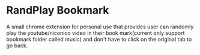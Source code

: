 # RandPlay Bookmark

A small chrome extension for personal use that provides user can randomly play the youtube/niconico video in their book mark(current only support bookmark folder called music) and don't have to click on the original tab to go back.